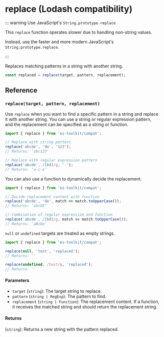 # replace (Lodash compatibility)

::: warning Use JavaScript's `String.prototype.replace`

This `replace` function operates slower due to handling non-string values.

Instead, use the faster and more modern JavaScript's `String.prototype.replace`.

:::

Replaces matching patterns in a string with another string.

```typescript
const replaced = replace(target, pattern, replacement);
```

## Reference

### `replace(target, pattern, replacement)`

Use `replace` when you want to find a specific pattern in a string and replace it with another string. You can use a string or regular expression pattern, and the replacement can be specified as a string or function.

```typescript
import { replace } from 'es-toolkit/compat';

// Replace with string pattern
replace('abcde', 'de', '123');
// Returns: 'abc123'

// Replace with regular expression pattern
replace('abcde', /[bd]/g, '-');
// Returns: 'a-c-e'
```

You can also use a function to dynamically decide the replacement.

```typescript
import { replace } from 'es-toolkit/compat';

// Decide replacement content with function
replace('abcde', 'de', match => match.toUpperCase());
// Returns: 'abcDE'

// Combination of regular expression and function
replace('abcde', /[bd]/g, match => match.toUpperCase());
// Returns: 'aBcDe'
```

`null` or `undefined` targets are treated as empty strings.

```typescript
import { replace } from 'es-toolkit/compat';

replace(null, 'test', 'replaced');
// Returns: ''

replace(undefined, /test/g, 'replaced');
// Returns: ''
```

#### Parameters

- `target` (`string`): The target string to replace.
- `pattern` (`string | RegExp`): The pattern to find.
- `replacement` (`string | Function`): The replacement content. If a function, it receives the matched string and should return the replacement string.

#### Returns

(`string`): Returns a new string with the pattern replaced.
